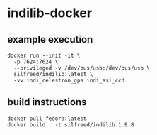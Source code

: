 # indilib-docker

## example execution

```
docker run --init -it \
  -p 7624:7624 \
  --privileged -v /dev/bus/usb:/dev/bus/usb \
  silfreed/indilib:latest \
  -vv indi_celestron_gps indi_asi_ccd
```

## build instructions

```
docker pull fedora:latest
docker build . -t silfreed/indilib:1.9.8
```

